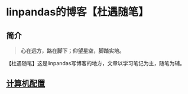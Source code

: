 # linpandas的博客【杜遇随笔】

## 简介
> **心在远方，路在脚下；仰望星空，脚踏实地。**

【杜遇随笔】这是linpandas写博客的地方，文章以学习笔记为主，随笔为辅。

## [计算机配置](./articles/计算机配置/)

